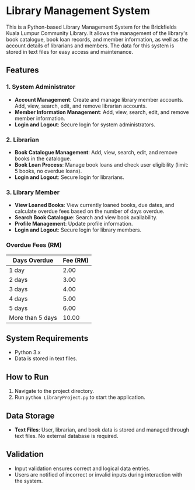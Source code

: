 <h1>Library Management System</h1>

<p>This is a Python-based Library Management System for the Brickfields Kuala Lumpur Community Library. It allows the management of the library's book catalogue, book loan records, and member information, as well as the account details of librarians and members. The data for this system is stored in text files for easy access and maintenance.</p>

<h2>Features</h2>

<h3>1. System Administrator</h3>
<ul>
    <li><strong>Account Management</strong>: Create and manage library member accounts. Add, view, search, edit, and remove librarian accounts.</li>
    <li><strong>Member Information Management</strong>: Add, view, search, edit, and remove member information.</li>
    <li><strong>Login and Logout</strong>: Secure login for system administrators.</li>
</ul>

<h3>2. Librarian</h3>
<ul>
    <li><strong>Book Catalogue Management</strong>: Add, view, search, edit, and remove books in the catalogue.</li>
    <li><strong>Book Loan Process</strong>: Manage book loans and check user eligibility (limit: 5 books, no overdue loans).</li>
    <li><strong>Login and Logout</strong>: Secure login for librarians.</li>
</ul>

<h3>3. Library Member</h3>
<ul>
    <li><strong>View Loaned Books</strong>: View currently loaned books, due dates, and calculate overdue fees based on the number of days overdue.</li>
    <li><strong>Search Book Catalogue</strong>: Search and view book availability.</li>
    <li><strong>Profile Management</strong>: Update profile information.</li>
    <li><strong>Login and Logout</strong>: Secure login for library members.</li>
</ul>

<h3>Overdue Fees (RM)</h3>
<table>
    <thead>
        <tr>
            <th>Days Overdue</th>
            <th>Fee (RM)</th>
        </tr>
    </thead>
    <tbody>
        <tr>
            <td>1 day</td>
            <td>2.00</td>
        </tr>
        <tr>
            <td>2 days</td>
            <td>3.00</td>
        </tr>
        <tr>
            <td>3 days</td>
            <td>4.00</td>
        </tr>
        <tr>
            <td>4 days</td>
            <td>5.00</td>
        </tr>
        <tr>
            <td>5 days</td>
            <td>6.00</td>
        </tr>
        <tr>
            <td>More than 5 days</td>
            <td>10.00</td>
        </tr>
    </tbody>
</table>

<h2>System Requirements</h2>
<ul>
    <li>Python 3.x</li>
    <li>Data is stored in text files.</li>
</ul>

<h2>How to Run</h2>
<ol>
    <li>Navigate to the project directory.</li>
    <li>Run <code>python LibraryProject.py</code> to start the application.</li>
</ol>

<h2>Data Storage</h2>
<ul>
    <li><strong>Text Files</strong>: User, librarian, and book data is stored and managed through text files. No external database is required.</li>
</ul>

<h2>Validation</h2>
<ul>
    <li>Input validation ensures correct and logical data entries.</li>
    <li>Users are notified of incorrect or invalid inputs during interaction with the system.</li>
</ul>

